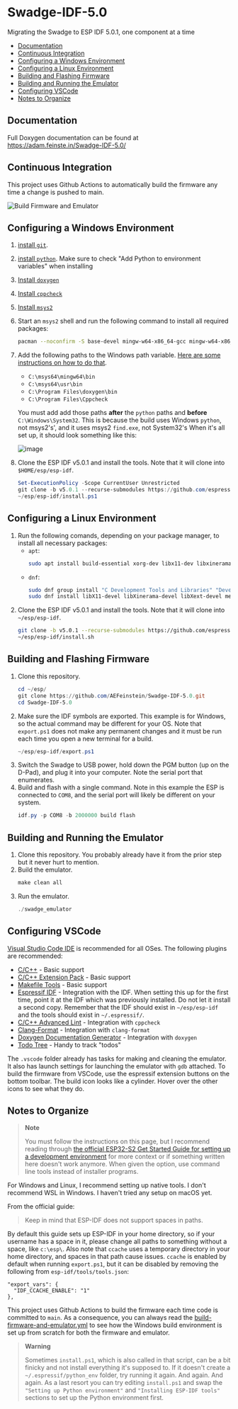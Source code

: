 # Swadge-IDF-5.0

Migrating the Swadge to ESP IDF 5.0.1, one component at a time

* [Documentation](#documentation)
* [Continuous Integration](#continuous-integration)
* [Configuring a Windows Environment](#configuring-a-windows-environment)
* [Configuring a Linux Environment](#configuring-a-linux-environment)
* [Building and Flashing Firmware](#building-and-flashing-firmware)
* [Building and Running the Emulator](#building-and-running-the-emulator)
* [Configuring VSCode](#configuring-vscode)
* [Notes to Organize](#notes-to-organize)

## Documentation

Full Doxygen documentation can be found at https://adam.feinste.in/Swadge-IDF-5.0/

## Continuous Integration

This project uses Github Actions to automatically build the firmware any time a change is pushed to main.

![Build Firmware and Emulator](https://github.com/AEFeinstein/Swadge-IDF-5.0/actions/workflows/build-firmware-and-emulator.yml/badge.svg)

## Configuring a Windows Environment

1. [install `git`](https://git-scm.com/download/win).
1. [install `python`](https://www.python.org/downloads/). Make sure to check "Add Python to environment variables" when installing
1. [Install `doxygen`](https://www.doxygen.nl/download.html)
1. [Install `cppcheck`](https://cppcheck.sourceforge.io/)
1. [Install `msys2`](https://www.msys2.org/)
1. Start an `msys2` shell and run the following command to install all required packages:
    ```bash
    pacman --noconfirm -S base-devel mingw-w64-x86_64-gcc mingw-w64-x86_64-clang zip
    ```
1. Add the following paths to the Windows path variable. [Here are some instructions on how to do that](https://www.architectryan.com/2018/03/17/add-to-the-path-on-windows-10/).
    * `C:\msys64\mingw64\bin`
    * `C:\msys64\usr\bin`
    * `C:\Program Files\doxygen\bin` 
    * `C:\Program Files\Cppcheck`
    
    You must add add those paths **after** the `python` paths and **before** `C:\Windows\System32`. This is because the build uses Windows `python`, not msys2's', and it uses msys2 `find.exe`, not System32's
When it's all set up, it should look something like this:

    ![image](https://user-images.githubusercontent.com/231180/224911026-0c6b1063-e4f2-4671-a804-bce004085a3a.png)

1. Clone the ESP IDF v5.0.1 and install the tools. Note that it will clone into `$HOME/esp/esp-idf`.
    ```powershell
    Set-ExecutionPolicy -Scope CurrentUser Unrestricted
    git clone -b v5.0.1 --recurse-submodules https://github.com/espressif/esp-idf.git $HOME/esp/esp-idf
    ~/esp/esp-idf/install.ps1
    ```

## Configuring a Linux Environment

1. Run the following comands, depending on your package manager, to install all necessary packages:
    * `apt`:
        ```bash
        sudo apt install build-essential xorg-dev libx11-dev libxinerama-dev libxext-dev mesa-common-dev libglu1-mesa-dev libasound2-dev libpulse-dev libasan8 clang-format cppcheck doxygen python3 python3-venv cmake
        ```
    * `dnf`:
        ```bash
        sudo dnf group install "C Development Tools and Libraries" "Development Tools"
        sudo dnf install libX11-devel libXinerama-devel libXext-devel mesa-libGLU-devel alsa-lib-devel pulseaudio-libs-devel libudev-devel cmake libasan8 clang-format cppcheck doxygen python3 python3-venv cmake
        ```
1. Clone the ESP IDF v5.0.1 and install the tools. Note that it will clone into `~/esp/esp-idf`.
    ```bash
    git clone -b v5.0.1 --recurse-submodules https://github.com/espressif/esp-idf.git ~/esp/esp-idf
    ~/esp/esp-idf/install.sh
    ```

## Building and Flashing Firmware

1. Clone this repository.
    ```powershell
    cd ~/esp/
    git clone https://github.com/AEFeinstein/Swadge-IDF-5.0.git
    cd Swadge-IDF-5.0
    ```
1. Make sure the IDF symbols are exported. This example is for Windows, so the actual command may be different for your OS. Note that `export.ps1` does not make any permanent changes and it must be run each time you open a new terminal for a build.
    ```powershell
    ~/esp/esp-idf/export.ps1
    ```
1. Switch the Swadge to USB power, hold down the PGM button (up on the D-Pad), and plug it into your computer. Note the serial port that enumerates.
1. Build and flash with a single command. Note in this example the ESP is connected to `COM8`, and the serial port will likely be different on your system.
    ```powershell
    idf.py -p COM8 -b 2000000 build flash
    ```

## Building and Running the Emulator

1. Clone this repository. You probably already have it from the prior step but it never hurt to mention.
1. Build the emulator.
    ```powershell
    make clean all
    ```
1. Run the emulator. 
   ```powershell
   ./swadge_emulator
   ```

## Configuring VSCode

[Visual Studio Code IDE](https://code.visualstudio.com/) is recommended for all OSes. The following plugins are recommended:
* [C/C++](https://marketplace.visualstudio.com/items?itemName=ms-vscode.cpptools) - Basic support
* [C/C++ Extension Pack](https://marketplace.visualstudio.com/items?itemName=ms-vscode.cpptools-extension-pack) - Basic support
* [Makefile Tools](https://marketplace.visualstudio.com/items?itemName=ms-vscode.makefile-tools) - Basic support
* [Espressif IDF](https://marketplace.visualstudio.com/items?itemName=espressif.esp-idf-extension) - Integration with the IDF. When setting this up for the first time, point it at the IDF which was previously installed. Do not let it install a second copy. Remember that the IDF should exist in `~/esp/esp-idf` and the tools should exist in `~/.espressif/`.
* [C/C++ Advanced Lint](https://marketplace.visualstudio.com/items?itemName=jbenden.c-cpp-flylint) - Integration with `cppcheck`
* [Clang-Format](https://marketplace.visualstudio.com/items?itemName=xaver.clang-format) - Integration with `clang-format`
* [Doxygen Documentation Generator](https://marketplace.visualstudio.com/items?itemName=cschlosser.doxdocgen) - Integration with `doxygen`
* [Todo Tree](https://marketplace.visualstudio.com/items?itemName=Gruntfuggly.todo-tree) - Handy to track "todos"

The `.vscode` folder already has tasks for making and cleaning the emulator. It also has launch settings for launching the emulator with `gdb` attached. To build the firmware from VSCode, use the espressif extension buttons on the bottom toolbar. The build icon looks like a cylinder. Hover over the other icons to see what they do.

## Notes to Organize

> **Note**
> 
> You must follow the instructions on this page, but I recommend reading through [the official ESP32-S2 Get Started Guide for setting up a development environment](https://docs.espressif.com/projects/esp-idf/en/v5.0.1/esp32s2/get-started/index.html#installation) for more context or if something written here doesn't work anymore. When given the option, use command line tools instead of installer programs.

For Windows and Linux, I recommend setting up native tools. I don't recommend WSL in Windows. I haven't tried any setup on macOS yet.


From the official guide:
> Keep in mind that ESP-IDF does not support spaces in paths.

By default this guide sets up ESP-IDF in your home directory, so if your username has a space in it, please change all paths to something without a space, like `c:\esp\`. Also note that `ccache` uses a temporary directory in your home directory, and spaces in that path cause issues. `ccache` is enabled by default when running `export.ps1`, but it can be disabled by removing the following from `esp-idf/tools/tools.json`:
```
"export_vars": {
  "IDF_CCACHE_ENABLE": "1"
},
```

This project uses Github Actions to build the firmware each time code is committed to `main`. As a consequence, you can always read the [build-firmware-and-emulator.yml](.github/workflows/build-firmware-and-emulator.yml) to see how the Windows build environment is set up from scratch for both the firmware and emulator.

> **Warning**
> 
> Sometimes `install.ps1`, which is also called in that script, can be a bit finicky and not install everything it's supposed to. If it doesn't create a `~/.espressif/python_env` folder, try running it again. And again. And again. As a last resort you can try editing `install.ps1` and swap the `"Setting up Python environment"` and `"Installing ESP-IDF tools"` sections to set up the Python environment first.

